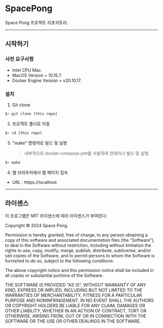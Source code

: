 # SpacePong
Space Pong 프로젝트 리포지토리.

---

## 시작하기
### 사전 요구사항
- Intel CPU Mac.
- MacOS Version = 10.15.7.
- Docker Engine Version = v20.10.17.

### 설치
1. Git clone
```bash
$> git clone [this repo]
```

2. 프로젝트 폴더로 이동
```bash
$> cd [this repo]
```

3. "make" 명령어로 빌드 및 실행
    > 내부적으로 docker-compose.yml를 사용하여 컨테이너 빌드 및 실행.
```bash
$> make
```

4. 웹 브라우저에서 웹 페이지 접속
- URL : https://localhost

---

## 라이센스
이 프로그램은 MIT 라이센스에 따라 라이센스가 부여된다:

Copyright © 2024 Space Pong.

Permission is hereby granted, free of charge, to any person obtaining a copy of this software and associated documentation files (the "Software"), to deal in the Software without restriction, including without limitation the rights to use, copy, modify, merge, publish, distribute, sublicense, and/or sell copies of the Software, and to permit persons to whom the Software is furnished to do so, subject to the following conditions:

The above copyright notice and this permission notice shall be included in all copies or substantial portions of the Software.

THE SOFTWARE IS PROVIDED "AS IS", WITHOUT WARRANTY OF ANY KIND, EXPRESS OR IMPLIED, INCLUDING BUT NOT LIMITED TO THE WARRANTIES OF MERCHANTABILITY, FITNESS FOR A PARTICULAR PURPOSE AND NONINFRINGEMENT. IN NO EVENT SHALL THE AUTHORS OR COPYRIGHT HOLDERS BE LIABLE FOR ANY CLAIM, DAMAGES OR OTHER LIABILITY, WHETHER IN AN ACTION OF CONTRACT, TORT OR OTHERWISE, ARISING FROM, OUT OF OR IN CONNECTION WITH THE SOFTWARE OR THE USE OR OTHER DEALINGS IN THE SOFTWARE.
